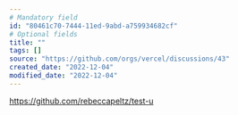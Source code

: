 ```yaml
---
# Mandatory field
id: "80461c70-7444-11ed-9abd-a759934682cf"
# Optional fields
title: ""
tags: []
source: "https://github.com/orgs/vercel/discussions/43"
created_date: "2022-12-04"
modified_date: "2022-12-04"
---
```

https://github.com/rebeccapeltz/test-u
